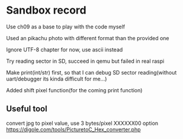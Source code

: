 Sandbox record
=========================

Use ch09 as a base to play with the code myself

Used an pikachu photo with different format than the provided one

Ignore UTF-8 chapter for now, use ascii instead

Try reading sector in SD, succeed in qemu but failed in real raspi

Make print(int/str) first, so that I can debug SD sector reading(without uart/debugger its kinda difficult for me...)

Added shift pixel function(for the coming print function)

Useful tool
---

convert jpg to pixel value, use 3 bytes/pixel XXXXXX00 option
https://digole.com/tools/PicturetoC_Hex_converter.php